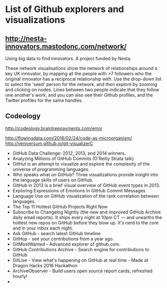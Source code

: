# List of Github explorers and visualizations

## http://nesta-innovators.mastodonc.com/network/


Using big data to find innovators. A project funded by Nesta.

These network visualisations show the network of relationships around a key UK innovator, by mapping all the people with >7 followers who the original innovator has a reciprocal relationship with. Use the drop-down list to select the 'seed' person for the network, and then explore by zooming and clicking on nodes. Lines between two people indicate that they follow one another's work, and you can also see their Github profiles, and the Twitter profiles for the same handles.

## Codeology

http://codeology.braintreepayments.com/error

http://flowingdata.com/2016/02/24/code-as-microorganism/
http://veniversum.github.io/git-visualizerC

- GitHub Data Challenge: 2012, 2013, and 2014 winners.
- Analyzing Millions of GitHub Commits (O'Reilly Strata talk)
- GitHut is an attempt to visualize and explore the complexity of the universe of programming languages.
- Who speaks what on GitHub? Three visualizations provide insight into the language skills of users on GitHub.
- GitHub in 2013 is a brief visual overview of GitHub event types in 2013.
- Exploring Expressions of Emotions in GitHub Commit Messages
- Language Use on GitHub visualization of the rank correlation between languages.
- The Top 11 Hottest GitHub Projects Right Now
- Subscribe to Changelog Nightly (the new and improved GitHub Archive daily email reports). It ships every night at 10pm CT — and unearths the hottest new repos on GitHub before they blow up. It's nerd to the core and in your inbox each night.
- Ask GitHub - search latest GitHub timeline
- GitHop - see your contributions from a year ago.
- GitMostWanted - Advanced explorer of github.com.
- GitHub Contributions Archive - Search engine for contributions to GitHub
- GitLive - View what's happening on GitHub at real time - Made at Dragon Hacks 2016 Hackathon
- ArchiveObserver - Build users open source report cards, refreshed hourly!
- 


